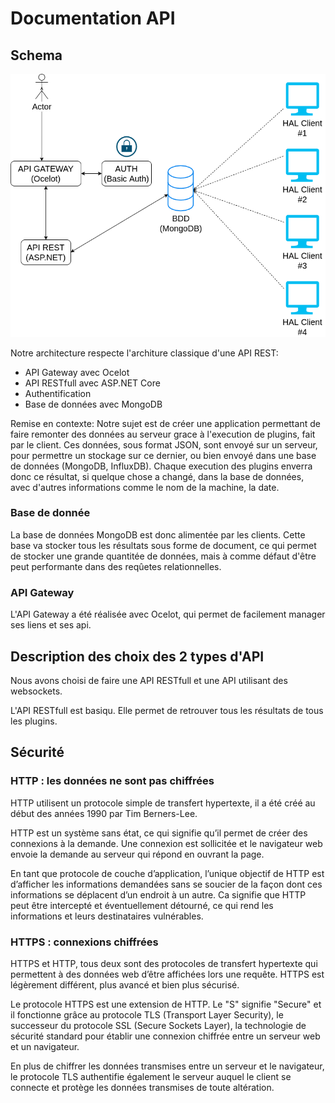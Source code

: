Documentation API
=================

## Schema

![](files/diag_api.png)

Notre architecture respecte l'architure classique d'une API REST:
* API Gateway avec Ocelot
* API RESTfull avec ASP.NET Core
* Authentification
* Base de données avec MongoDB

Remise en contexte:
Notre sujet est de créer une application permettant de faire remonter des données au serveur grace à l'execution de plugins, fait par le client. Ces données, sous format JSON, sont envoyé sur un serveur, pour permettre un stockage sur ce dernier, ou bien envoyé dans une base de données (MongoDB, InfluxDB). 
Chaque execution des plugins enverra donc ce résultat, si quelque chose a changé, dans la base de données, avec d'autres informations comme le nom de la machine, la date.

### Base de donnée
La base de données MongoDB est donc alimentée par les clients. Cette base va stocker tous les résultats sous forme de document, ce qui permet de stocker une grande quantitée de données, mais à comme défaut d'être peut performante dans des reqûetes relationnelles.

### API Gateway
L'API Gateway a été réalisée avec Ocelot, qui permet de facilement manager ses liens et ses api.





## Description des choix des 2 types d'API
Nous avons choisi de faire une API RESTfull et une API utilisant des websockets.

L'API RESTfull est basiqu. Elle permet de retrouver tous les résultats de tous les plugins.



## Sécurité

### HTTP : les données ne sont pas chiffrées
HTTP utilisent un protocole simple de transfert hypertexte, il a été créé au début des années 1990 par Tim Berners-Lee.

HTTP est un système sans état, ce qui signifie qu’il permet de créer des connexions à la demande. Une connexion est sollicitée et le navigateur web envoie la demande au serveur qui répond en ouvrant la page.

En tant que protocole de couche d’application, l’unique objectif de HTTP est d’afficher les informations demandées sans se soucier de la façon dont ces informations se déplacent d’un endroit à un autre. Ca signifie que HTTP peut être intercepté et éventuellement détourné, ce qui rend les informations et leurs destinataires vulnérables.

### HTTPS : connexions chiffrées
HTTPS et HTTP, tous deux sont des protocoles de transfert hypertexte qui permettent à des données web d’être affichées lors une requête. HTTPS est légèrement différent, plus avancé et bien plus sécurisé.

Le protocole HTTPS est une extension de HTTP. Le  "S" signifie "Secure" et il fonctionne grâce au protocole TLS (Transport Layer Security), le successeur du protocole SSL (Secure Sockets Layer), la technologie de sécurité standard pour établir une connexion chiffrée entre un serveur web et un navigateur.

En plus de chiffrer les données transmises entre un serveur et le navigateur, le protocole TLS authentifie également le serveur auquel le client se connecte et protège les données transmises de toute altération.

